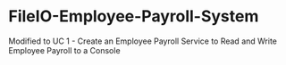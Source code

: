 # FileIO-Employee-Payroll-System

Modified to UC 1 - Create an Employee Payroll Service to Read and Write Employee Payroll to a Console
